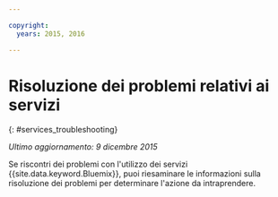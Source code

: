 ```yaml
---

copyright:
  years: 2015, 2016

---
```


# Risoluzione dei problemi relativi ai servizi
{: #services_troubleshooting}

*Ultimo aggiornamento: 9 dicembre 2015*

Se riscontri dei problemi con l'utilizzo dei servizi {{site.data.keyword.Bluemix}},
puoi riesaminare le informazioni sulla risoluzione dei problemi per determinare l'azione da
intraprendere.
